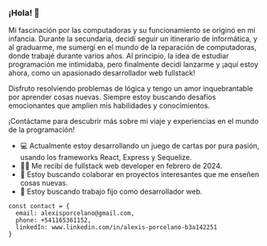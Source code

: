 ### ¡Hola! 👋

Mi fascinación por las computadoras y su funcionamiento se originó en mi infancia. Durante la secundaria, decidí seguir un itinerario de informática, y al graduarme, me sumergí en el mundo de la reparación de computadoras, donde trabajé durante varios años. Al principio, la idea de estudiar programación me intimidaba, pero finalmente decidí lanzarme y ¡aquí estoy ahora, como un apasionado desarrollador web fullstack!

Disfruto resolviendo problemas de lógica y tengo un amor inquebrantable por aprender cosas nuevas. Siempre estoy buscando desafíos emocionantes que amplíen mis habilidades y conocimientos.

¡Contáctame para descubrir más sobre mi viaje y experiencias en el mundo de la programación!

- 💻 Actualmente estoy desarrollando un juego de cartas por pura pasión, usando los frameworks React, Express y Sequelize.
- 👨‍🎓 Me recibí de fullstack web developer en febrero de 2024.
- 🤝 Estoy buscando colaborar en proyectos interesantes que me enseñen cosas nuevas.
- 🏢 Estoy buscando trabajo fijo como desarrollador web.

```plaintext
const contact = {
  email: alexisporcelano@gmail.com, 
  phone: +541165361152,
  linkedIn: www.linkedin.com/in/alexis-porcelano-b3a142251
}
